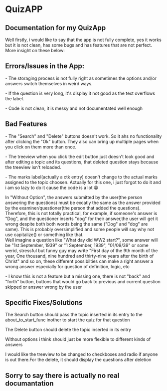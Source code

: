 <!DOCTYPE html>
<html>
<body>

<h1>QuizAPP</h1>
<h2>Documentation for my QuizApp</h2>
<p>Well firstly, i would like to say that the app is not fully complete, yes it works but it is not clean, has some bugs and has features that are not perfect. More insight on these below: </p>

<h2>Errors/Issues in the App: </h2>
<p class="errors">- The storaging process is not fully right as sometimes the options and/or answers switch themselves in  weird ways.</p>
<p class="errors">- If the question is very long, it's display it not good as the text overflows the label.</p>
<p class="errors">- Code is not clean, it is messy and not documentated well enough</p>

<h2>Bad Features</h2>
<p class="bad-features">- The "Search" and "Delete" buttons doesn't work. So it ahs no functionality after clicking the "Ok" button. They also can bring up multiple pages when you click on them more than once.</p>
<p class="bad-features">- The treeview when you click the edit button just doesn't look good and after editing a topic and its questions, that deleted question stays because the treeview isn't reloaded.</p>
<p class="bad-features">- The marks label(actually a ctk entry) doesn't change to the actual marks assigned to the topic choosen. Actually for this one, i just forgot to do it and i am so lazy to do it cause the code is a lot &#128513;</p>
<p class="bad-features">In "Without Option", the answers submitted by the user(the person answering the questions) must be excatly the same as the answer provided by the examiner/questioner(the person that added the questions). <br> Therefore, this is not totally practical, for example, if someone's answer is "Dog", and the questioner inserts "dog" for their answer,the user will get it wrong despite both both words being the same ("Dog" and "dog" are same). This is probably oversimplified and some people will say why not use capitalize() or something like that. <br> Well imagine a question like "What day did WW2 start?", some answer will be "1st September, 1939" or "1 September, 1939", "01/09/39" or some werid, stressful but funny guy may write "First day of the 9th month of the year, One thousand, nine hundred and thirty-nine years after the birth of Christ" and so on, these different possibilties can make a right answer a wrong answer especially for question of definition, logic, etc</p>
<p class="bad-features">- I know this is not a feature but a missing one, there is not "back" and "forth" button, buttons that would go back to previous and current question skipped or answer wrong by the user</p>

<h2>Specific Fixes/Solutions</h2>
<p class="fix">The Search button should pass the topic inserted in its entry to the about_to_start_func inother to start the quiz for that question</p>
<p class="fix">The Delete button should delete the topic inserted in its entry</p>
<p class="fix">Without options i think should just be more flexible to different kinds of answers</p>
<p class="fix">I would like the treeview to be changed to checkboxes and radio if anyone is out there.For the delete, it should display the questions after deletion</p>

<h2>Sorry to say there is actually no real documantation</h2>
</body>
</html>

